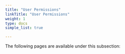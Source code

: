 ```yaml
---
title: "User Permissions"
linkTitle: "User Permissions"
weight: 1
type: docs
simple_list: true

---
```


The following pages are available under this subsection: